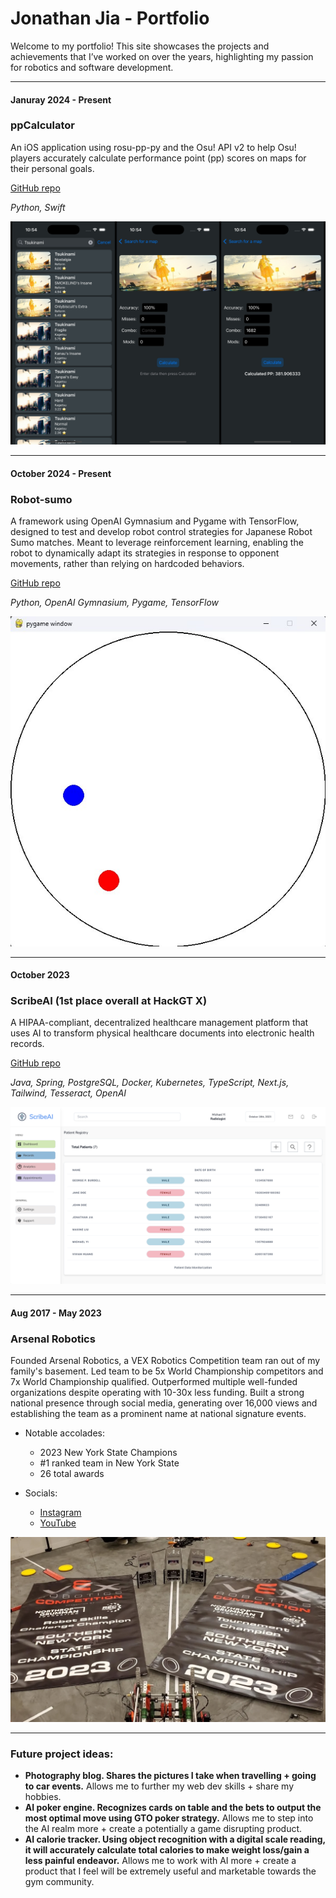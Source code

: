# Jonathan Jia - Portfolio

Welcome to my portfolio! This site showcases the projects and achievements that I’ve worked on over the years, highlighting my passion for robotics and software development.

---

#### **Januray 2024 - Present**  
### **ppCalculator**  
An iOS application using rosu-pp-py and the Osu! API v2 to help Osu! players accurately calculate performance point (pp) scores on maps for their personal goals.

[GitHub repo](https://github.com/JonathanJia05/ppCalculator)

*Python, Swift*

![ScribeAI](/assets/ppCalculator.jpg)

---

#### **October 2024 - Present**  
### **Robot-sumo**  
A framework using OpenAI Gymnasium and Pygame with TensorFlow, designed to test and develop robot control strategies for Japanese Robot Sumo matches. Meant to leverage reinforcement learning, enabling the robot to dynamically adapt its strategies in response to opponent movements, rather than relying on hardcoded behaviors.

[GitHub repo](https://github.com/JonathanJia05/Robot-sumo)

*Python, OpenAI Gymnasium, Pygame, TensorFlow*

![Robosumo](/assets/robosumo.jpg)


---

#### **October 2023**  
### **ScribeAI (1st place overall at HackGT X)**  
A HIPAA-compliant, decentralized healthcare management platform that uses AI to transform physical healthcare documents into electronic health records.

[GitHub repo](https://github.com/JonathanJia05/scribeai)

*Java, Spring, PostgreSQL, Docker, Kubernetes, TypeScript, Next.js, Tailwind, Tesseract, OpenAI*

![ScribeAI](/assets/scribeai.png)

---

#### **Aug 2017 - May 2023**  
### **Arsenal Robotics**  
Founded Arsenal Robotics, a VEX Robotics Competition team ran out of my family's basement. Led team to be 5x World Championship competitors and 7x World Championship qualified. Outperformed multiple well-funded organizations despite operating with 10-30x less funding. Built a strong national presence through social media, generating over 16,000 views and establishing the team as a prominent name at national signature events.

- Notable accolades:
  - 2023 New York State Champions
  - #1 ranked team in New York State
  - 26 total awards

- Socials:
  - [Instagram](https://www.instagram.com/55645x/)
  - [YouTube](https://www.youtube.com/@ARSENAL_55645X)

![VexRobotics](/assets/vex.jpeg)

---

### **Future project ideas:**
- **Photography blog. Shares the pictures I take when travelling + going to car events.** Allows me to further my web dev skills + share my hobbies.
- **AI poker engine. Recognizes cards on table and the bets to output the most optimal move using GTO poker strategy.** Allows me to step into the AI realm more + create a potentially a game disrupting product.
- **AI calorie tracker. Using object recognition with a digital scale reading, it will accurately calculate total calories to make weight loss/gain a less painful endeavor.** Allows me to work with AI more + create a product that I feel will be extremely useful and marketable towards the gym community.

